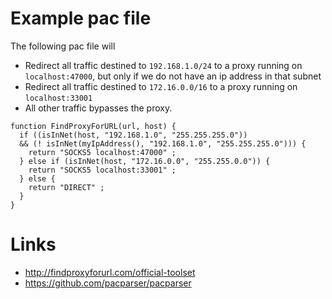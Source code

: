 # Example pac file

The following pac file will
- Redirect all traffic destined to `192.168.1.0/24` to a proxy running on `localhost:47000`, but only if we do not have an ip address in that subnet
- Redirect all traffic destined to `172.16.0.0/16` to a proxy running on `localhost:33001`
- All other traffic bypasses the proxy.

```
function FindProxyForURL(url, host) {
  if ((isInNet(host, "192.168.1.0", "255.255.255.0"))
  && (! isInNet(myIpAddress(), "192.168.1.0", "255.255.255.0"))) {
    return "SOCKS5 localhost:47000" ;
  } else if (isInNet(host, "172.16.0.0", "255.255.0.0")) {
    return "SOCKS5 localhost:33001" ;
  } else {
    return "DIRECT" ;
  }
}
```

# Links

- <http://findproxyforurl.com/official-toolset>
- <https://github.com/pacparser/pacparser>
